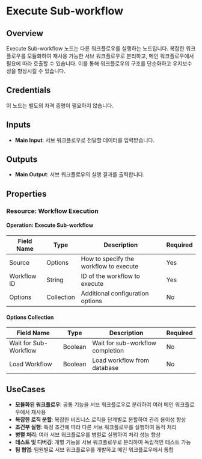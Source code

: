 # Execute Sub-workflow

## Overview

Execute Sub-workflow 노드는 다른 워크플로우를 실행하는 노드입니다. 복잡한 워크플로우를 모듈화하여 재사용 가능한 서브 워크플로우로 분리하고, 메인 워크플로우에서 필요에 따라 호출할 수 있습니다. 이를 통해 워크플로우의 구조를 단순화하고 유지보수성을 향상시킬 수 있습니다.

## Credentials

이 노드는 별도의 자격 증명이 필요하지 않습니다.

## Inputs

- **Main Input**: 서브 워크플로우로 전달할 데이터를 입력받습니다.

## Outputs

- **Main Output**: 서브 워크플로우의 실행 결과를 출력합니다.

## Properties

### Resource: Workflow Execution

#### Operation: Execute Sub-workflow

| Field Name | Type | Description | Required |
|---|---|---|---|
| Source | Options | How to specify the workflow to execute | Yes |
| Workflow ID | String | ID of the workflow to execute | Yes |
| Options | Collection | Additional configuration options | No |

#### Options Collection

| Field Name | Type | Description | Required |
|---|---|---|---|
| Wait for Sub-Workflow | Boolean | Wait for sub-workflow completion | No |
| Load Workflow | Boolean | Load workflow from database | No |
## UseCases

- **모듈화된 워크플로우**: 공통 기능을 서브 워크플로우로 분리하여 여러 메인 워크플로우에서 재사용
- **복잡한 로직 분할**: 복잡한 비즈니스 로직을 단계별로 분할하여 관리 용이성 향상
- **조건부 실행**: 특정 조건에 따라 다른 서브 워크플로우를 실행하여 동적 처리
- **병렬 처리**: 여러 서브 워크플로우를 병렬로 실행하여 처리 성능 향상
- **테스트 및 디버깅**: 개별 기능을 서브 워크플로우로 분리하여 독립적인 테스트 가능
- **팀 협업**: 팀원별로 서브 워크플로우를 개발하고 메인 워크플로우에서 통합 